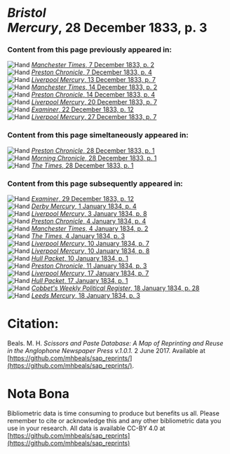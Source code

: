 # *Bristol Mercury*, 28 December 1833, p. 3  
  
### Content from this page previously appeared in:  
![Hand](http://scissorsandpaste.net/wp-content/uploads/2017/06/smallhandpointer.png) [*Manchester Times*, 7 December 1833, p. 2](https://mhbeals.github.io/sap_html/Manchester-Times/Manchester-Times-7-December-1833-p-2)  
![Hand](http://scissorsandpaste.net/wp-content/uploads/2017/06/smallhandpointer.png) [*Preston Chronicle*, 7 December 1833, p. 4](https://mhbeals.github.io/sap_html/Preston-Chronicle/Preston-Chronicle-7-December-1833-p-4)  
![Hand](http://scissorsandpaste.net/wp-content/uploads/2017/06/smallhandpointer.png) [*Liverpool Mercury*, 13 December 1833, p. 7](https://mhbeals.github.io/sap_html/Liverpool-Mercury/Liverpool-Mercury-13-December-1833-p-7)  
![Hand](http://scissorsandpaste.net/wp-content/uploads/2017/06/smallhandpointer.png) [*Manchester Times*, 14 December 1833, p. 2](https://mhbeals.github.io/sap_html/Manchester-Times/Manchester-Times-14-December-1833-p-2)  
![Hand](http://scissorsandpaste.net/wp-content/uploads/2017/06/smallhandpointer.png) [*Preston Chronicle*, 14 December 1833, p. 4](https://mhbeals.github.io/sap_html/Preston-Chronicle/Preston-Chronicle-14-December-1833-p-4)  
![Hand](http://scissorsandpaste.net/wp-content/uploads/2017/06/smallhandpointer.png) [*Liverpool Mercury*, 20 December 1833, p. 7](https://mhbeals.github.io/sap_html/Liverpool-Mercury/Liverpool-Mercury-20-December-1833-p-7)  
![Hand](http://scissorsandpaste.net/wp-content/uploads/2017/06/smallhandpointer.png) [*Examiner*, 22 December 1833, p. 12](https://mhbeals.github.io/sap_html/Examiner/Examiner-22-December-1833-p-12)  
![Hand](http://scissorsandpaste.net/wp-content/uploads/2017/06/smallhandpointer.png) [*Liverpool Mercury*, 27 December 1833, p. 7](https://mhbeals.github.io/sap_html/Liverpool-Mercury/Liverpool-Mercury-27-December-1833-p-7)  
  
### Content from this page simeltaneously appeared in:  
![Hand](http://scissorsandpaste.net/wp-content/uploads/2017/06/smallhandpointer.png) [*Preston Chronicle*, 28 December 1833, p. 1](https://mhbeals.github.io/sap_html/Preston-Chronicle/Preston-Chronicle-28-December-1833-p-1)  
![Hand](http://scissorsandpaste.net/wp-content/uploads/2017/06/smallhandpointer.png) [*Morning Chronicle*, 28 December 1833, p. 1](https://mhbeals.github.io/sap_html/Morning-Chronicle/Morning-Chronicle-28-December-1833-p-1)  
![Hand](http://scissorsandpaste.net/wp-content/uploads/2017/06/smallhandpointer.png) [*The Times*, 28 December 1833, p. 1](https://mhbeals.github.io/sap_html/The-Times/The-Times-28-December-1833-p-1)  
  
### Content from this page subsequently appeared in:  
![Hand](http://scissorsandpaste.net/wp-content/uploads/2017/06/smallhandpointer.png) [*Examiner*, 29 December 1833, p. 12](https://mhbeals.github.io/sap_html/Examiner/Examiner-29-December-1833-p-12)  
![Hand](http://scissorsandpaste.net/wp-content/uploads/2017/06/smallhandpointer.png) [*Derby Mercury*, 1 January 1834, p. 4](https://mhbeals.github.io/sap_html/Derby-Mercury/Derby-Mercury-1-January-1834-p-4)  
![Hand](http://scissorsandpaste.net/wp-content/uploads/2017/06/smallhandpointer.png) [*Liverpool Mercury*, 3 January 1834, p. 8](https://mhbeals.github.io/sap_html/Liverpool-Mercury/Liverpool-Mercury-3-January-1834-p-8)  
![Hand](http://scissorsandpaste.net/wp-content/uploads/2017/06/smallhandpointer.png) [*Preston Chronicle*, 4 January 1834, p. 4](https://mhbeals.github.io/sap_html/Preston-Chronicle/Preston-Chronicle-4-January-1834-p-4)  
![Hand](http://scissorsandpaste.net/wp-content/uploads/2017/06/smallhandpointer.png) [*Manchester Times*, 4 January 1834, p. 2](https://mhbeals.github.io/sap_html/Manchester-Times/Manchester-Times-4-January-1834-p-2)  
![Hand](http://scissorsandpaste.net/wp-content/uploads/2017/06/smallhandpointer.png) [*The Times*, 4 January 1834, p. 3](https://mhbeals.github.io/sap_html/The-Times/The-Times-4-January-1834-p-3)  
![Hand](http://scissorsandpaste.net/wp-content/uploads/2017/06/smallhandpointer.png) [*Liverpool Mercury*, 10 January 1834, p. 7](https://mhbeals.github.io/sap_html/Liverpool-Mercury/Liverpool-Mercury-10-January-1834-p-7)  
![Hand](http://scissorsandpaste.net/wp-content/uploads/2017/06/smallhandpointer.png) [*Liverpool Mercury*, 10 January 1834, p. 8](https://mhbeals.github.io/sap_html/Liverpool-Mercury/Liverpool-Mercury-10-January-1834-p-8)  
![Hand](http://scissorsandpaste.net/wp-content/uploads/2017/06/smallhandpointer.png) [*Hull Packet*, 10 January 1834, p. 1](https://mhbeals.github.io/sap_html/Hull-Packet/Hull-Packet-10-January-1834-p-1)  
![Hand](http://scissorsandpaste.net/wp-content/uploads/2017/06/smallhandpointer.png) [*Preston Chronicle*, 11 January 1834, p. 3](https://mhbeals.github.io/sap_html/Preston-Chronicle/Preston-Chronicle-11-January-1834-p-3)  
![Hand](http://scissorsandpaste.net/wp-content/uploads/2017/06/smallhandpointer.png) [*Liverpool Mercury*, 17 January 1834, p. 7](https://mhbeals.github.io/sap_html/Liverpool-Mercury/Liverpool-Mercury-17-January-1834-p-7)  
![Hand](http://scissorsandpaste.net/wp-content/uploads/2017/06/smallhandpointer.png) [*Hull Packet*, 17 January 1834, p. 1](https://mhbeals.github.io/sap_html/Hull-Packet/Hull-Packet-17-January-1834-p-1)  
![Hand](http://scissorsandpaste.net/wp-content/uploads/2017/06/smallhandpointer.png) [*Cobbet's Weekly Political Register*, 18 January 1834, p. 28](https://mhbeals.github.io/sap_html/Cobbet's-Weekly-Political-Register/Cobbet's-Weekly-Political-Register-18-January-1834-p-28)  
![Hand](http://scissorsandpaste.net/wp-content/uploads/2017/06/smallhandpointer.png) [*Leeds Mercury*, 18 January 1834, p. 3](https://mhbeals.github.io/sap_html/Leeds-Mercury/Leeds-Mercury-18-January-1834-p-3)  


# Citation: 

Beals. M. H. *Scissors and Paste Database: A Map of Reprinting and Reuse in the Anglophone Newspaper Press v.1.0.1.* 2 June 2017. Available at [https://github.com/mhbeals/sap_reprints/](https://github.com/mhbeals/sap_reprints/). 

# Nota Bona

Bibliometric data is time consuming to produce but benefits us all. Please remember to cite or acknowledge this and any other bibliometric data you use in your research. All data is available CC-BY 4.0 at [https://github.com/mhbeals/sap_reprints](https://github.com/mhbeals/sap_reprints)